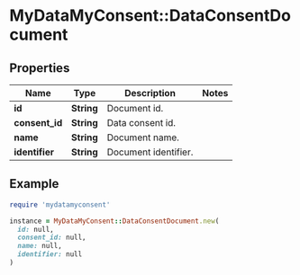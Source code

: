 # MyDataMyConsent::DataConsentDocument

## Properties

| Name | Type | Description | Notes |
| ---- | ---- | ----------- | ----- |
| **id** | **String** | Document id. |  |
| **consent_id** | **String** | Data consent id. |  |
| **name** | **String** | Document name. |  |
| **identifier** | **String** | Document identifier. |  |

## Example

```ruby
require 'mydatamyconsent'

instance = MyDataMyConsent::DataConsentDocument.new(
  id: null,
  consent_id: null,
  name: null,
  identifier: null
)
```

